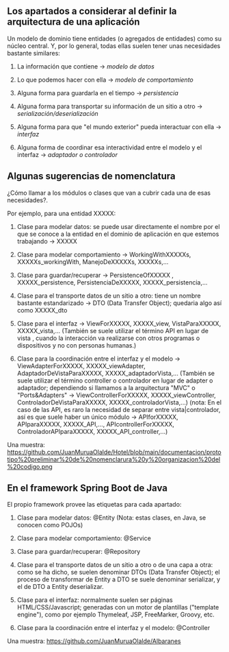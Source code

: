 ## Los apartados a considerar al definir la arquitectura de una aplicación

Un modelo de dominio tiene entidades (o agregados de entidades) como su núcleo central. Y, por lo general, todas ellas suelen tener unas necesidades bastante similares:

1. La información que contiene -> *modelo de datos*

2. Lo que podemos hacer con ella -> *modelo de comportamiento*

3. Alguna forma para guardarla en el tiempo -> *persistencia*

4. Alguna forma para transportar su información de un sitio a otro -> *serialización/deserialización*

5. Alguna forma para que "el mundo exterior" pueda interactuar con ella -> *interfaz*

6. Alguna forma de coordinar esa interactividad entre el modelo y el interfaz -> *adaptador o controlador* 


## Algunas sugerencias de nomenclatura

¿Cómo llamar a los módulos o clases que van a cubrir cada una de esas necesidades?. 

Por ejemplo, para una entidad XXXXX:

1. Clase para modelar datos: se puede usar directamente el nombre por el que se conoce a la entidad en el dominio de aplicación en que estemos trabajando -> XXXXX

2. Clase para modelar comportamiento -> WorkingWithXXXXXs, XXXXXs_workingWith, ManejoDeXXXXXs, XXXXXs,...

3. Clase para guardar/recuperar -> PersistenceOfXXXXX , XXXXX_persistence, PersistenciaDeXXXXX, XXXXX_persistencia,...

4. Clase para el transporte datos de un sitio a otro: tiene un nombre bastante estandarizado -> DTO (Data Transfer Object); quedaria algo así como XXXXX_dto

5. Clase para el interfaz -> ViewForXXXXX, XXXXX_view, VistaParaXXXXX, XXXXX_vista,...  (También se suele utilizar el término API en lugar de vista , cuando la interacción va realizarse con otros programas o dispositivos y no con personas humanas.)

6. Clase para la coordinación entre el interfaz y el modelo -> ViewAdapterForXXXXX, XXXXX_viewAdapter, AdaptadorDeVistaParaXXXXX, XXXXX_adaptadorVista,...  (También se suele utilizar el término controller o controlador en lugar de adapter o adaptador; dependiendo si llamamos a la arquitectura "MVC" o "Ports&Adapters" -> ViewControllerForXXXXX, XXXXX_viewController, ControladorDeVistaParaXXXXX, XXXXX_controladorVista,...) (nota: En el caso de las API, es raro la necesidad de separar entre vista|controlador, así es que suele haber un único módulo -> APIforXXXXX, APIparaXXXXX, XXXXX_API,..., APIcontrollerForXXXXX, ControladorAPIparaXXXXX, XXXXX_API_controller,...)

Una muestra: https://github.com/JuanMuruaOlalde/Hotel/blob/main/documentacion/prototipo%20preliminar%20de%20nomenclarura%20y%20organizacion%20del%20codigo.png


## En el framework Spring Boot de Java

El propio framework provee las etiquetas para cada apartado:

1. Clase para modelar datos: @Entity   (Nota: estas clases, en Java, se conocen como POJOs)

2. Clase para modelar comportamiento: @Service

3. Clase para guardar/recuperar: @Repository

4. Clase para el transporte datos de un sitio a otro o de una capa a otra: como se ha dicho, se suelen denominar DTOs (Data Transfer Object); el proceso de transformar de Entity a DTO se suele denominar serializar, y el de DTO a Entity deserializar.
 
5. Clase para el interfaz: normalmente suelen ser páginas HTML/CSS/Javascript; generadas con un motor de plantillas ("template engine"), como por ejemplo Thymeleaf, JSP, FreeMarker, Groovy, etc.

6. Clase para la coordinación entre el interfaz y el modelo: @Controller

Una muestra: https://github.com/JuanMuruaOlalde/Albaranes

